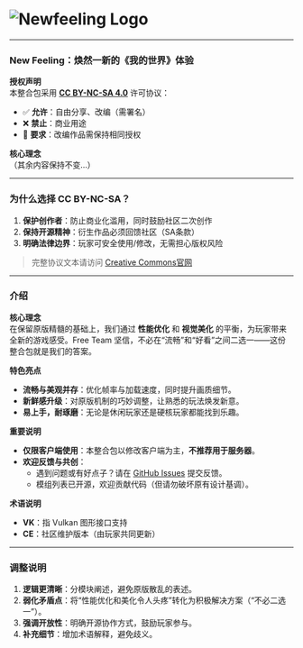 # ![Newfeeling Logo](https://cdn.modrinth.com/data/cached_images/7101c02fc790d4f588a0504a4f360ce1c9d78fd1_0.webp)
---

### **New Feeling：焕然一新的《我的世界》体验**  
**授权声明**  
本整合包采用 **[CC BY-NC-SA 4.0](https://creativecommons.org/licenses/by-nc-sa/4.0/deed.zh)** 许可协议：  
- ✅ **允许**：自由分享、改编（需署名）  
- ❌ **禁止**：商业用途  
- 🔄 **要求**：改编作品需保持相同授权  

**核心理念**  
（其余内容保持不变...）  

---

### **为什么选择 CC BY-NC-SA？**  
1. **保护创作者**：防止商业化滥用，同时鼓励社区二次创作  
2. **保持开源精神**：衍生作品必须回馈社区（SA条款）  
3. **明确法律边界**：玩家可安全使用/修改，无需担心版权风险  

> 完整协议文本请访问 [Creative Commons官网](https://creativecommons.org/licenses/by-nc-sa/4.0/)

---

### **介绍**
**核心理念**  
在保留原版精髓的基础上，我们通过 **性能优化** 和 **视觉美化** 的平衡，为玩家带来全新的游戏感受。Free Team 坚信，不必在“流畅”和“好看”之间二选一——这份整合包就是我们的答案。  

**特色亮点**  
- **流畅与美观并存**：优化帧率与加载速度，同时提升画质细节。  
- **新鲜感升级**：对原版机制的巧妙调整，让熟悉的玩法焕发新意。  
- **易上手，耐琢磨**：无论是休闲玩家还是硬核玩家都能找到乐趣。  

**重要说明**  
- **仅限客户端使用**：本整合包以修改客户端为主，**不推荐用于服务器**。  
- **欢迎反馈与共创**：  
  - 遇到问题或有好点子？请在 [GitHub Issues](https://github.com/Rapid-carbon-neutralization/Newfeeling/issues) 提交反馈。  
  - 模组列表已开源，欢迎贡献代码（但请勿破坏原有设计基调）。  

**术语说明**  
- **VK**：指 Vulkan 图形接口支持  
- **CE**：社区维护版本（由玩家共同更新）  

---

### **调整说明**  
1. **逻辑更清晰**：分模块阐述，避免原版散乱的表述。  
2. **弱化矛盾点**：将“性能优化和美化令人头疼”转化为积极解决方案（“不必二选一”）。  
3. **强调开放性**：明确开源协作方式，鼓励玩家参与。  
4. **补充细节**：增加术语解释，避免歧义。  
